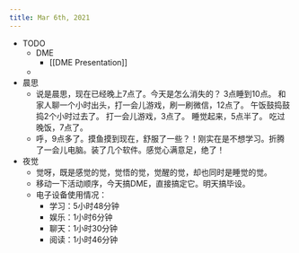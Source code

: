 ```yaml
---
title: Mar 6th, 2021
---
```


- TODO
	- DME
		- [[DME Presentation]]
	-
- 晨思
	- 说是晨思，现在已经晚上7点了。今天是怎么消失的？ 3点睡到10点。 和家人聊一个小时出头，打一会儿游戏，刷一刷微信，12点了。 午饭鼓捣鼓捣2个小时过去了。 打一会儿游戏，3点了。 睡觉起来，5点半了。 吃过晚饭，7点了。
	- 呼，9点多了。摸鱼摸到现在，舒服了一些？！刚实在是不想学习。折腾了一会儿电脑。装了几个软件。感觉心满意足，绝了！
- 夜觉
	- 觉呀，既是感觉的觉，觉悟的觉，觉醒的觉，却也同时是睡觉的觉。
	- 移动一下活动顺序，今天搞DME，直接搞定它。明天搞毕设。
	- 电子设备使用情况：
		- 学习：5小时48分钟
		- 娱乐：1小时6分钟
		- 聊天：1小时30分钟
		- 阅读：1小时46分钟